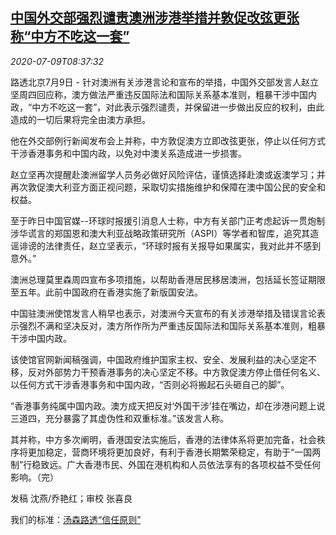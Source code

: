 <!--1594286596000-->
[中国外交部强烈谴责澳洲涉港举措并敦促改弦更张 称“中方不吃这一套”](https://cn.reuters.com/article/china-mofa-au-hk-legislation-0709-idCNKBS24A10M)
------

<div><i>2020-07-09T08:37:32</i></div><div class="StandardArticleBody_body"><p>路透北京7月9日 - 针对澳洲有关涉港言论和宣布的举措，中国外交部发言人赵立坚周四回应称，澳方做法严重违反国际法和国际关系基本准则，粗暴干涉中国内政，“中方不吃这一套”，对此表示强烈谴责，并保留进一步做出反应的权利，由此造成的一切后果将完全由澳方承担。 </p><p>他在外交部例行新闻发布会上并称，中方敦促澳方立即改弦更张，停止以任何方式干涉香港事务和中国内政，以免对中澳关系造成进一步损害。 </p><p>赵立坚再次提醒赴澳洲留学人员务必做好风险评估，谨慎选择赴澳或返澳学习；并再次敦促澳大利亚方面正视问题，采取切实措施维护和保障在澳中国公民的安全和权益。 </p><p>至于昨日中国官媒--环球时报援引消息人士称，中方有关部门正考虑起诉一贯炮制涉华谎言的郑国恩和澳大利亚战略政策研究所（ASPI）等学者和智库，追究其造谣诽谤的法律责任，赵立坚表示，“环球时报有关报导如果属实，我对此并不感到意外。” </p><p>澳洲总理莫里森周四宣布多项措施，以帮助香港居民移居澳洲，包括延长签证期限至五年。此前中国政府在香港实施了新版国安法。 </p><p>中国驻澳洲使馆发言人稍早也表示，对澳洲今天宣布的有关涉港举措及错误言论表示强烈不满和坚决反对，澳方所作所为严重违反国际法和国际关系基本准则，粗暴干涉中国内政。 </p><p>该使馆官网新闻稿强调，中国政府维护国家主权、安全、发展利益的决心坚定不移，反对外部势力干预香港事务的决心坚定不移。中方敦促澳方停止借任何名义、以任何方式干涉香港事务和中国内政，“否则必将搬起石头砸自己的脚”。 </p><p>“香港事务纯属中国内政。澳方成天把反对‘外国干涉’挂在嘴边，却在涉港问题上说三道四，充分暴露了其虚伪性和双重标准。”该发言人称。 </p><p>其并称，中方多次阐明，香港国安法实施后，香港的法律体系将更加完备，社会秩序将更加稳定，营商环境将更加良好，有利于香港长期繁荣稳定，有助于“一国两制”行稳致远。广大香港市民、外国在港机构和人员依法享有的各项权益不受任何影响。（完）     </p><div class="Attribution_container"><div class="Attribution_attribution"><p class="Attribution_content">发稿 沈燕/乔艳红；审校 张喜良 </p></div></div><div class="StandardArticleBody_trustBadgeContainer"><span class="StandardArticleBody_trustBadgeTitle">我们的标准：</span><span class="trustBadgeUrl"><a href="https://www.thomsonreuters.cn/content/dam/openweb/documents/pdf/china/brochures/about-us-1.pdf">汤森路透“信任原则”</a></span></div></div>
